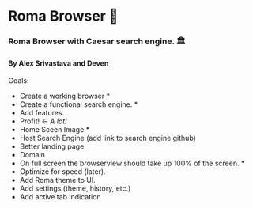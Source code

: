 # Roma Browser 🍅
### Roma Browser with Caesar search engine. 🏛
#### By Alex Srivastava and Deven

Goals:
- Create a working browser *
- Create a functional search engine. *
- Add features.
- Profit! <- *A lot!*
- Home Sceen Image * 
- Host Search Engine (add link to search engine github) 
- Better landing page 
- Domain 
- On full screen the browserview should take up 100% of the screen. *
- Optimize for speed (later). 
- Add Roma theme to UI.
- Add settings (theme, history, etc.)
- Add active tab indication 
